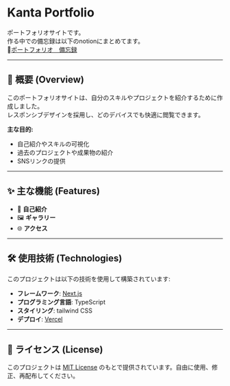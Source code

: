 # **Kanta Portfolio**

ポートフォリオサイトです。  
作る中での備忘録は以下のnotionにまとめてます。  
🔗[ポートフォリオ　備忘録](https://www.notion.so/17271b2bd1d080d9abb8f036bf8d2d81?pvs=4)

---

## 📝 **概要 (Overview)**

このポートフォリオサイトは、自分のスキルやプロジェクトを紹介するために作成しました。  
レスポンシブデザインを採用し、どのデバイスでも快適に閲覧できます。

**主な目的:**
- 自己紹介やスキルの可視化
- 過去のプロジェクトや成果物の紹介
- SNSリンクの提供

---

## ✨ **主な機能 (Features)**

- 📄 **自己紹介**
- 🖼️ **ギャラリー**
- 🌐 **アクセス**
  
---


## 🛠️ **使用技術 (Technologies)**

このプロジェクトは以下の技術を使用して構築されています:

- **フレームワーク**: [Next.js](https://nextjs.org/)
- **プログラミング言語**: TypeScript
- **スタイリング**: tailwind CSS
- **デプロイ**: [Vercel](https://vercel.com/)
  
---

## 📄 **ライセンス (License)**

このプロジェクトは [MIT License](LICENSE) のもとで提供されています。自由に使用、修正、再配布してください。

